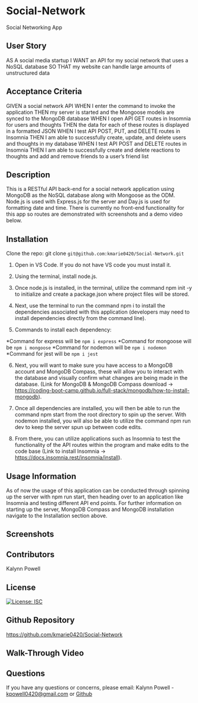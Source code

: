 # Social-Network
Social Networking App

## User Story

AS A social media startup
I WANT an API for my social network that uses a NoSQL database
SO THAT my website can handle large amounts of unstructured data


## Acceptance Criteria

GIVEN a social network API
WHEN I enter the command to invoke the application
THEN my server is started and the Mongoose models are synced to the MongoDB database
WHEN I open API GET routes in Insomnia for users and thoughts
THEN the data for each of these routes is displayed in a formatted JSON
WHEN I test API POST, PUT, and DELETE routes in Insomnia
THEN I am able to successfully create, update, and delete users and thoughts in my database
WHEN I test API POST and DELETE routes in Insomnia
THEN I am able to successfully create and delete reactions to thoughts and add and remove friends to a user’s friend list

## Description

This is a RESTful API back-end for a social network application using MongoDB as the NoSQL database along with Mongoose as the ODM. Node.js is used with Express.js for the server and Day.js is used for formatting date and time. There is currently no front-end functionality for this app so routes are demonstrated with screenshots and a demo video below.

## Installation

Clone the repo: git clone `git@github.com:kmarie0420/Social-Network.git`

1. Open in VS Code. If you do not have VS code you must install it.

2. Using the terminal, install node.js.

3. Once node.js is installed, in the terminal, utilize the command npm init -y to initialize and create a package.json where project files will be stored.

4. Next, use the terminal to run the command npm i to install the dependencies associated with this application (developers may need to install dependencies directly from the command line).

5. Commands to install each dependency:

 *Command for express will be `npm i express`
 *Command for mongoose will be `npm i mongoose`
 *Command for nodemon will be `npm i nodemon`
 *Command for jest will be `npm i jest`

6. Next, you will want to make sure you have access to a MongoDB account and MongoDB Compass, these will allow you to interact with the database and visually confirm what changes are being made in the database. (Link for MongoDB & MongoDB Compass download -> https://coding-boot-camp.github.io/full-stack/mongodb/how-to-install-mongodb).

7. Once all dependencies are installed, you will then be able to run the command npm start from the root directory to spin up the server. With nodemon installed, you will also be able to utilize the command npm run dev to keep the server spun up between code edits.

8. From there, you can utilize applications such as Insomnia to test the functionality of the API routes within the program and make edits to the code base (Link to install Insomnia -> https://docs.insomnia.rest/insomnia/install).

## Usage Information

As of now the usage of this application can be conducted through spinning up the server with npm run start, then heading over to an application like Insomnia and testing different API end points. For further information on starting up the server, MongoDB Compass and MongoDB installation navigate to the Installation section above.

## Screenshots

## Contributors

Kalynn Powell

## License

[![License: ISC](https://img.shields.io/badge/License-ISC-blue.svg)](https://opensource.org/licenses/ISC)

## Github Repository

https://github.com/kmarie0420/Social-Network

## Walk-Through Video

## Questions

If you have any questions or concerns, please email:
 Kalynn Powell - kpowell0420@gmail.com or [Github](https://github.com/kmarie0420) 



